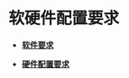 # 软硬件配置要求<a name="ZH-CN_CONCEPT_0251307784"></a>

-   **[软件要求](软件要求.md)**  

-   **[硬件配置要求](硬件配置要求.md)**  


